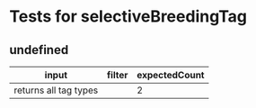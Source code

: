 # Tests for selectiveBreedingTag

## undefined

| input                 | filter | expectedCount |
| --------------------- | ------ | ------------- |
| returns all tag types |        | 2             |
